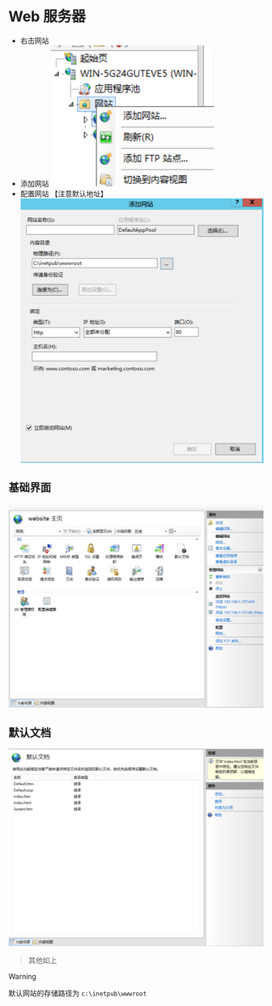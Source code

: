 # Web 服务器

- 右击网站
- 添加网站
![](../../../Resource/Pasted%20image%2020250426200132.png)
- 配置网站 【注意默认地址】
![](../../../Resource/Pasted%20image%2020250426200222.png)

## 基础界面
![](../../../Resource/Pasted%20image%2020250426201201.png)

## 默认文档
![](../../../Resource/Pasted%20image%2020250426201254.png)

> 其他如上

> [!WARNING]
> 默认网站的存储路径为 `c:\inetpub\wwwroot`